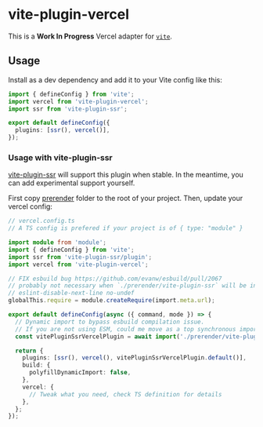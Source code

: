 # vite-plugin-vercel

This is a **Work In Progress** Vercel adapter for [`vite`](https://vitejs.dev/).

## Usage

Install as a dev dependency and add it to your Vite config like this:

```ts
import { defineConfig } from 'vite';
import vercel from 'vite-plugin-vercel';
import ssr from 'vite-plugin-ssr';

export default defineConfig({
  plugins: [ssr(), vercel()],
});
```

### Usage with vite-plugin-ssr

[vite-plugin-ssr](https://vite-plugin-ssr.com/) will support this plugin when stable.
In the meantime, you can add experimental support yourself.

First copy [prerender](../../prerender) folder to the root of your project.
Then, update your vercel config:

```ts
// vercel.config.ts
// A TS config is prefered if your project is of { type: "module" }

import module from 'module';
import { defineConfig } from 'vite';
import ssr from 'vite-plugin-ssr/plugin';
import vercel from 'vite-plugin-vercel';

// FIX esbuild bug https://github.com/evanw/esbuild/pull/2067
// probably not necessary when `./prerender/vite-plugin-ssr` will be included in `vite-plugin-ssr`
// eslint-disable-next-line no-undef
globalThis.require = module.createRequire(import.meta.url);

export default defineConfig(async ({ command, mode }) => {
  // Dynamic import to bypass esbuild compilation issue.
  // If you are not using ESM, could me move as a top synchronous import
  const vitePluginSsrVercelPlugin = await import('./prerender/vite-plugin-ssr');

  return {
    plugins: [ssr(), vercel(), vitePluginSsrVercelPlugin.default()],
    build: {
      polyfillDynamicImport: false,
    },
    vercel: {
      // Tweak what you need, check TS definition for details
    },
  };
});
```
